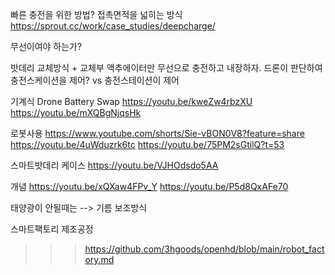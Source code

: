 
빠른 충전을 위한 방법?
접촉면적을 넓히는 방식
https://sprout.cc/work/case_studies/deepcharge/

무선이여야 하는가?

밧데리 교체방식 + 교체부 액추에이터만 무선으로 충전하고 내장하자.
드론이 판단하여 충전스케이션을 제어? vs 충전스테이션이 제어

기계식 Drone Battery Swap
https://youtu.be/kweZw4rbzXU
https://youtu.be/mXQBgNjqsHk

로봇사용
https://www.youtube.com/shorts/Sie-vBON0V8?feature=share
https://youtu.be/4uWduzrk6tc
https://youtu.be/75PM2sGtilQ?t=53



스마트밧데리 케이스
https://youtu.be/VJHOdsdo5AA

개념
https://youtu.be/xQXaw4FPv_Y
https://youtu.be/P5d8QxAFe70

태양광이 안될때는 --> 기름 보조방식


스마트팩토리 제조공정
>>> https://github.com/3hgoods/openhd/blob/main/robot_factory.md



